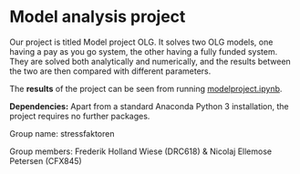 # Model analysis project

Our project is titled Model project OLG. It solves two OLG models, one having a pay as you go system, the other having a fully funded system. They are solved both analytically and numerically, and the results between the two are then compared with different parameters. 

The **results** of the project can be seen from running [modelproject.ipynb](modelproject.ipynb).

**Dependencies:** Apart from a standard Anaconda Python 3 installation, the project requires no further packages.

Group name: stressfaktoren

Group members: Frederik Holland Wiese (DRC618) & Nicolaj Ellemose Petersen (CFX845)
